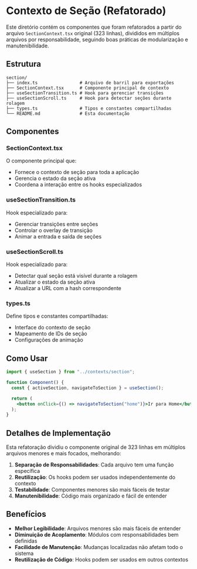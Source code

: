 # Contexto de Seção (Refatorado)

Este diretório contém os componentes que foram refatorados a partir do arquivo `SectionContext.tsx` original (323 linhas), divididos em múltiplos arquivos por responsabilidade, seguindo boas práticas de modularização e manutenibilidade.

## Estrutura

```
section/
├── index.ts                # Arquivo de barril para exportações
├── SectionContext.tsx      # Componente principal de contexto
├── useSectionTransition.ts # Hook para gerenciar transições
├── useSectionScroll.ts     # Hook para detectar seções durante rolagem
├── types.ts                # Tipos e constantes compartilhadas
└── README.md               # Esta documentação
```

## Componentes

### SectionContext.tsx

O componente principal que:

- Fornece o contexto de seção para toda a aplicação
- Gerencia o estado da seção ativa
- Coordena a interação entre os hooks especializados

### useSectionTransition.ts

Hook especializado para:

- Gerenciar transições entre seções
- Controlar o overlay de transição
- Animar a entrada e saída de seções

### useSectionScroll.ts

Hook especializado para:

- Detectar qual seção está visível durante a rolagem
- Atualizar o estado da seção ativa
- Atualizar a URL com a hash correspondente

### types.ts

Define tipos e constantes compartilhadas:

- Interface do contexto de seção
- Mapeamento de IDs de seção
- Configurações de animação

## Como Usar

```jsx
import { useSection } from "../contexts/section";

function Component() {
  const { activeSection, navigateToSection } = useSection();

  return (
    <button onClick={() => navigateToSection("home")}>Ir para Home</button>
  );
}
```

## Detalhes de Implementação

Esta refatoração dividiu o componente original de 323 linhas em múltiplos arquivos menores e mais focados, melhorando:

1. **Separação de Responsabilidades**: Cada arquivo tem uma função específica
2. **Reutilização**: Os hooks podem ser usados independentemente do contexto
3. **Testabilidade**: Componentes menores são mais fáceis de testar
4. **Manutenibilidade**: Código mais organizado e fácil de entender

## Benefícios

- **Melhor Legibilidade**: Arquivos menores são mais fáceis de entender
- **Diminuição de Acoplamento**: Módulos com responsabilidades bem definidas
- **Facilidade de Manutenção**: Mudanças localizadas não afetam todo o sistema
- **Reutilização de Código**: Hooks podem ser usados em outros contextos

